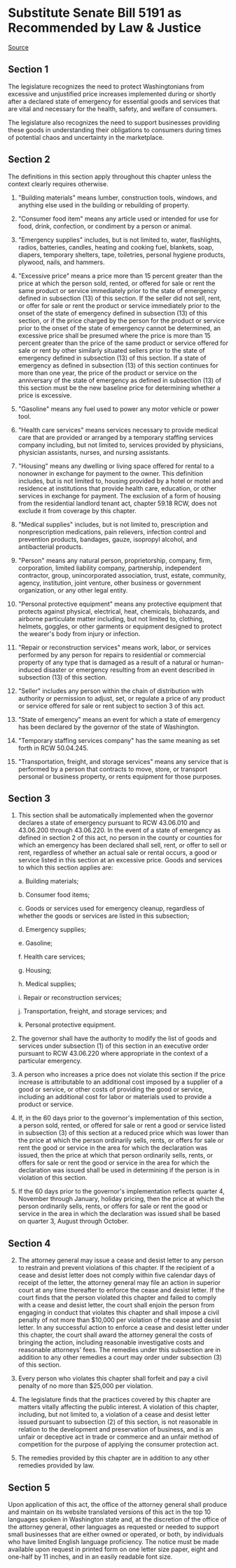 # Substitute Senate Bill 5191 as Recommended by Law & Justice

[Source](http://lawfilesext.leg.wa.gov/biennium/2021-22/Pdf/Bills/Senate%20Bills/5191-S.pdf)
## Section 1
The legislature recognizes the need to protect Washingtonians from excessive and unjustified price increases implemented during or shortly after a declared state of emergency for essential goods and services that are vital and necessary for the health, safety, and welfare of consumers.

The legislature also recognizes the need to support businesses providing these goods in understanding their obligations to consumers during times of potential chaos and uncertainty in the marketplace.


## Section 2
The definitions in this section apply throughout this chapter unless the context clearly requires otherwise.

1. "Building materials" means lumber, construction tools, windows, and anything else used in the building or rebuilding of property.

2. "Consumer food item" means any article used or intended for use for food, drink, confection, or condiment by a person or animal.

3. "Emergency supplies" includes, but is not limited to, water, flashlights, radios, batteries, candles, heating and cooking fuel, blankets, soap, diapers, temporary shelters, tape, toiletries, personal hygiene products, plywood, nails, and hammers.

4. "Excessive price" means a price more than 15 percent greater than the price at which the person sold, rented, or offered for sale or rent the same product or service immediately prior to the state of emergency defined in subsection (13) of this section. If the seller did not sell, rent, or offer for sale or rent the product or service immediately prior to the onset of the state of emergency defined in subsection (13) of this section, or if the price charged by the person for the product or service prior to the onset of the state of emergency cannot be determined, an excessive price shall be presumed where the price is more than 15 percent greater than the price of the same product or service offered for sale or rent by other similarly situated sellers prior to the state of emergency defined in subsection (13) of this section. If a state of emergency as defined in subsection (13) of this section continues for more than one year, the price of the product or service on the anniversary of the state of emergency as defined in subsection (13) of this section must be the new baseline price for determining whether a price is excessive.

5. "Gasoline" means any fuel used to power any motor vehicle or power tool.

6. "Health care services" means services necessary to provide medical care that are provided or arranged by a temporary staffing services company including, but not limited to, services provided by physicians, physician assistants, nurses, and nursing assistants.

7. "Housing" means any dwelling or living space offered for rental to a nonowner in exchange for payment to the owner. This definition includes, but is not limited to, housing provided by a hotel or motel and residence at institutions that provide health care, education, or other services in exchange for payment. The exclusion of a form of housing from the residential landlord tenant act, chapter 59.18 RCW, does not exclude it from coverage by this chapter.

8. "Medical supplies" includes, but is not limited to, prescription and nonprescription medications, pain relievers, infection control and prevention products, bandages, gauze, isopropyl alcohol, and antibacterial products.

9. "Person" means any natural person, proprietorship, company, firm, corporation, limited liability company, partnership, independent contractor, group, unincorporated association, trust, estate, community, agency, institution, joint venture, other business or government organization, or any other legal entity.

10. "Personal protective equipment" means any protective equipment that protects against physical, electrical, heat, chemicals, biohazards, and airborne particulate matter including, but not limited to, clothing, helmets, goggles, or other garments or equipment designed to protect the wearer's body from injury or infection.

11. "Repair or reconstruction services" means work, labor, or services performed by any person for repairs to residential or commercial property of any type that is damaged as a result of a natural or human-induced disaster or emergency resulting from an event described in subsection (13) of this section.

12. "Seller" includes any person within the chain of distribution with authority or permission to adjust, set, or regulate a price of any product or service offered for sale or rent subject to section 3 of this act.

13. "State of emergency" means an event for which a state of emergency has been declared by the governor of the state of Washington.

14. "Temporary staffing services company" has the same meaning as set forth in RCW 50.04.245.

15. "Transportation, freight, and storage services" means any service that is performed by a person that contracts to move, store, or transport personal or business property, or rents equipment for those purposes.


## Section 3
1. This section shall be automatically implemented when the governor declares a state of emergency pursuant to RCW 43.06.010 and 43.06.200 through 43.06.220. In the event of a state of emergency as defined in section 2 of this act, no person in the county or counties for which an emergency has been declared shall sell, rent, or offer to sell or rent, regardless of whether an actual sale or rental occurs, a good or service listed in this section at an excessive price. Goods and services to which this section applies are:

    a. Building materials;

    b. Consumer food items;

    c. Goods or services used for emergency cleanup, regardless of whether the goods or services are listed in this subsection;

    d. Emergency supplies;

    e. Gasoline;

    f. Health care services;

    g. Housing;

    h. Medical supplies;

    i. Repair or reconstruction services;

    j. Transportation, freight, and storage services; and

    k. Personal protective equipment.

2. The governor shall have the authority to modify the list of goods and services under subsection (1) of this section in an executive order pursuant to RCW 43.06.220 where appropriate in the context of a particular emergency.

3. A person who increases a price does not violate this section if the price increase is attributable to an additional cost imposed by a supplier of a good or service, or other costs of providing the good or service, including an additional cost for labor or materials used to provide a product or service.

4. If, in the 60 days prior to the governor's implementation of this section, a person sold, rented, or offered for sale or rent a good or service listed in subsection (3) of this section at a reduced price which was lower than the price at which the person ordinarily sells, rents, or offers for sale or rent the good or service in the area for which the declaration was issued, then the price at which that person ordinarily sells, rents, or offers for sale or rent the good or service in the area for which the declaration was issued shall be used in determining if the person is in violation of this section.

5. If the 60 days prior to the governor's implementation reflects quarter 4, November through January, holiday pricing, then the price at which the person ordinarily sells, rents, or offers for sale or rent the good or service in the area in which the declaration was issued shall be based on quarter 3, August through October.


## Section 4
2. The attorney general may issue a cease and desist letter to any person to restrain and prevent violations of this chapter. If the recipient of a cease and desist letter does not comply within five calendar days of receipt of the letter, the attorney general may file an action in superior court at any time thereafter to enforce the cease and desist letter. If the court finds that the person violated this chapter and failed to comply with a cease and desist letter, the court shall enjoin the person from engaging in conduct that violates this chapter and shall impose a civil penalty of not more than $10,000 per violation of the cease and desist letter. In any successful action to enforce a cease and desist letter under this chapter, the court shall award the attorney general the costs of bringing the action, including reasonable investigative costs and reasonable attorneys' fees. The remedies under this subsection are in addition to any other remedies a court may order under subsection (3) of this section.

3. Every person who violates this chapter shall forfeit and pay a civil penalty of no more than $25,000 per violation.

4. The legislature finds that the practices covered by this chapter are matters vitally affecting the public interest. A violation of this chapter, including, but not limited to, a violation of a cease and desist letter issued pursuant to subsection (2) of this section, is not reasonable in relation to the development and preservation of business, and is an unfair or deceptive act in trade or commerce and an unfair method of competition for the purpose of applying the consumer protection act.

5. The remedies provided by this chapter are in addition to any other remedies provided by law.


## Section 5
Upon application of this act, the office of the attorney general shall produce and maintain on its website translated versions of this act in the top 10 languages spoken in Washington state and, at the discretion of the office of the attorney general, other languages as requested or needed to support small businesses that are either owned or operated, or both, by individuals who have limited English language proficiency. The notice must be made available upon request in printed form on one letter size paper, eight and one-half by 11 inches, and in an easily readable font size.

